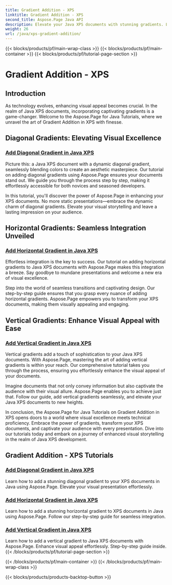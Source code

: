 ```yaml
---
title: Gradient Addition - XPS
linktitle: Gradient Addition - XPS
second_title: Aspose.Page Java API
description: Elevate your Java XPS documents with stunning gradients. Learn to add diagonal, horizontal, and vertical gradients effortlessly using Aspose.Page tutorials.
weight: 26
url: /java/xps-gradient-addition/
---
```


{{< blocks/products/pf/main-wrap-class >}}
{{< blocks/products/pf/main-container >}}
{{< blocks/products/pf/tutorial-page-section >}}

# Gradient Addition - XPS

## Introduction

As technology evolves, enhancing visual appeal becomes crucial. In the realm of Java XPS documents, incorporating captivating gradients is a game-changer. Welcome to the Aspose.Page for Java Tutorials, where we unravel the art of Gradient Addition in XPS with finesse.

## Diagonal Gradients: Elevating Visual Excellence
### [Add Diagonal Gradient in Java XPS](./diagonal/)

Picture this: a Java XPS document with a dynamic diagonal gradient, seamlessly blending colors to create an aesthetic masterpiece. Our tutorial on adding diagonal gradients using Aspose.Page ensures your documents stand out. We guide you through the process step by step, making it effortlessly accessible for both novices and seasoned developers.

In this tutorial, you'll discover the power of Aspose.Page in enhancing your XPS documents. No more static presentations—embrace the dynamic charm of diagonal gradients. Elevate your visual storytelling and leave a lasting impression on your audience.

## Horizontal Gradients: Seamless Integration Unveiled
### [Add Horizontal Gradient in Java XPS](./horizontal/)

Effortless integration is the key to success. Our tutorial on adding horizontal gradients to Java XPS documents with Aspose.Page makes this integration a breeze. Say goodbye to mundane presentations and welcome a new era of visual excellence.

Step into the world of seamless transitions and captivating design. Our step-by-step guide ensures that you grasp every nuance of adding horizontal gradients. Aspose.Page empowers you to transform your XPS documents, making them visually appealing and engaging.

## Vertical Gradients: Enhance Visual Appeal with Ease
### [Add Vertical Gradient in Java XPS](./vertical/)

Vertical gradients add a touch of sophistication to your Java XPS documents. With Aspose.Page, mastering the art of adding vertical gradients is within your reach. Our comprehensive tutorial takes you through the process, ensuring you effortlessly enhance the visual appeal of your documents.

Imagine documents that not only convey information but also captivate the audience with their visual allure. Aspose.Page enables you to achieve just that. Follow our guide, add vertical gradients seamlessly, and elevate your Java XPS documents to new heights.

In conclusion, the Aspose.Page for Java Tutorials on Gradient Addition in XPS opens doors to a world where visual excellence meets technical proficiency. Embrace the power of gradients, transform your XPS documents, and captivate your audience with every presentation. Dive into our tutorials today and embark on a journey of enhanced visual storytelling in the realm of Java XPS development.
## Gradient Addition - XPS Tutorials
### [Add Diagonal Gradient in Java XPS](./diagonal/)
Learn how to add a stunning diagonal gradient to your XPS documents in Java using Aspose.Page. Elevate your visual presentation effortlessly.
### [Add Horizontal Gradient in Java XPS](./horizontal/)
Learn how to add a stunning horizontal gradient to XPS documents in Java using Aspose.Page. Follow our step-by-step guide for seamless integration.
### [Add Vertical Gradient in Java XPS](./vertical/)
Learn how to add a vertical gradient to Java XPS documents with Aspose.Page. Enhance visual appeal effortlessly. Step-by-step guide inside.
{{< /blocks/products/pf/tutorial-page-section >}}

{{< /blocks/products/pf/main-container >}}
{{< /blocks/products/pf/main-wrap-class >}}

{{< blocks/products/products-backtop-button >}}
